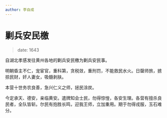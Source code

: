 ```yaml
---
author: 李自成
---
```


# 剿兵安民檄

> date: 1643

自湖北孝感发往黄州各地的剿兵安民檄为剿兵安民事。

明朝昏主不仁，宠宦官，重科第，贪税敛，重刑罚，不能救民水火。日罄师旅，掳掠民财，奸人妻女，吸髓剥肤。

本营十世务农良善，急兴仁义之师，拯民涂炭。

今定承天、德安，亲临黄安。遣牌知会士民，勿得惊惶，各安生理。各营有擅杀良民者，全队皆斩。尔民有抱胜长鸣，迎我王师，立加重用。期于勿得戎服，玉石难分。

